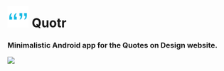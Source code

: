 # <img src="https://raw.githubusercontent.com/cedricium/Quotr/new-features/app/src/main/res/mipmap-mdpi/ic_launcher.png"> Quotr

### Minimalistic Android app for the Quotes on Design website.

<img src="/resources/quotr_demo.gif?raw=true?" height="500" />

